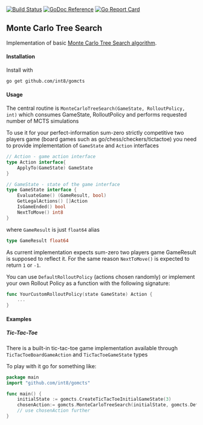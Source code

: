 
[![Build Status](https://travis-ci.org/int8/gomcts.svg?branch=master)](https://travis-ci.org/int8/gomcts)
[![GoDoc Reference](https://godoc.org/github.com/int8/gomcts/vm?status.svg)](http://godoc.org/github.com/int8/gomcts)
[![Go Report Card](https://goreportcard.com/badge/github.com/int8/gomcts)](https://goreportcard.com/report/github.com/int8/gomcts)

## Monte Carlo Tree Search

Implementation of basic [Monte Carlo Tree Search algorithm](https://int8.io/monte-carlo-tree-search-beginners-guide/). 

#### Installation 
Install with 
```bash
go get github.com/int8/gomcts
```


#### Usage 

The central routine is ```MonteCarloTreeSearch(GameState, RolloutPolicy, int)``` which consumes GameState, RolloutPolicy and performs requested number of MCTS simulations 

To use it for your perfect-information sum-zero strictly competitive two players game (board games such as go/chess/checkers/tictactoe) you need to provide implementation of ```GameState``` and ```Action``` interfaces

```go
// Action - game action interface
type Action interface{
	ApplyTo(GameState) GameState
}

// GameState - state of the game interface
type GameState interface {
	EvaluateGame() (GameResult, bool)
	GetLegalActions() []Action
	IsGameEnded() bool
	NextToMove() int8
}
```

where ```GameResult``` is just ```float64``` alias 
```go
type GameResult float64
```

As current implementation expects sum-zero two players game GameResult is supposed to reflect it. For the same reason ```NextToMove()``` is expected to return ```1``` or ```-1```.    

You can use ```DefaultRolloutPolicy``` (actions chosen randomly) or implement your own Rollout Policy as a function with the following signature:

```go
func YourCustomRolloutPolicy(state GameState) Action {
	...
}
```


#### Examples 

##### Tic-Tac-Toe 
There is a built-in tic-tac-toe game implementation available through 
 ```TicTacToeBoardGameAction``` and ```TicTacToeGameState``` types

To play with it go for something like:
```go
package main 
import "github.com/int8/gomcts"

func main() {
	initialState := gomcts.CreateTicTacToeInitialGameState(3)
	chosenAction:= gomcts.MonteCarloTreeSearch(initialState, gomcts.DefaultRolloutPolicy, 100)
	// use chosenAction further
}   
``` 
